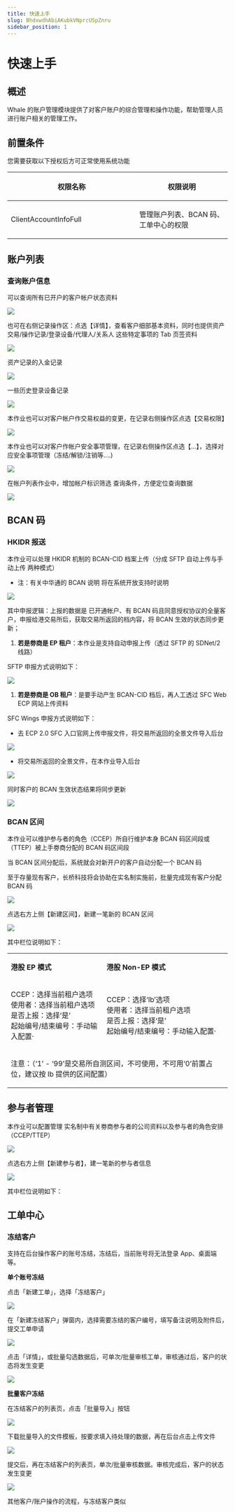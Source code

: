 ```yaml
---
title: 快速上手
slug: BhdxwdhAbiAKubkVNprcU5pZnru
sidebar_position: 1
---
```



# 快速上手

## 概述

Whale 的账户管理模块提供了对客户账户的综合管理和操作功能，帮助管理人员进行账户相关的管理工作。

## 前置条件

您需要获取以下授权后方可正常使用系统功能

<table header_row="1">
<colgroup>
<col width="437"/>
<col width="393"/>
</colgroup>
<thead>
<tr><th><p>权限名称</p></th><th><p>权限说明</p></th></tr>
</thead>
<tbody>
<tr><td><p>ClientAccountInfoFull</p></td><td><p>管理账户列表、BCAN 码、工单中心的权限</p></td></tr>
</tbody>
</table>

## 账户列表

### 查询账户信息

可以查询所有已开户的客户帐户状态资料

<img src="/assets/NzSsbYQxCoCwlsxx3WfcPmJEnoh.png" src-width="3234" src-height="1606" align="center"/>

也可在右侧记录操作区：点选【详情】，查看客户细部基本资料，同时也提供资产交易/操作记录/登录设备/代理人/关系人 这些特定事项的 Tab 页签资料

<img src="/assets/Dq1pbV8gxoFuklxXPSxc1vz9nLe.png" src-width="3246" src-height="1228" align="center"/>

 资产记录的入金记录

<img src="/assets/TWuUbp1vzoyTNqxvIbmcB3c8nIb.png" src-width="2384" src-height="1248" align="center"/>

一些历史登录设备记录

<img src="/assets/OUPKbTEHZo7jA7xBIabcc841noe.png" src-width="2420" src-height="744" align="center"/>

本作业也可以对客户帐户作交易权益的变更，在记录右侧操作区点选【交易权限】

<img src="/assets/QrA2btYGFoHJabxMgfQcHdiGnWd.png" src-width="1802" src-height="1364" align="center"/>

本作业也可以对客户作帐户安全事项管理，在记录右侧操作区点选【...】，选择对应安全事项管理（冻结/解锁/注销等....)

<img src="/assets/NRkNbyqfBoRb3jxnUMzcPq6jnPf.png" src-width="3428" src-height="1504" align="center"/>

在帐户列表作业中，增加帐户标识筛选 查询条件，方便定位查询数据

<img src="/assets/VaLgbpy7Ro2wXHxY0YHcK6XqnVd.png" src-width="3248" src-height="808" align="center"/>

## BCAN 码

### HKIDR 报送

本作业可以处理 HKIDR 机制的 BCAN-CID 档案上传（分成 SFTP 自动上传与手动上传 两种模式）

- 注：有关中华通的 BCAN 说明 将在系统开放支持时说明

<img src="/assets/U14Rbr97jocfZhxGP7octqOrnsh.png" src-width="1280" src-height="586" align="center"/>

其中申报逻辑：上报的数据是 已开通帐户、有 BCAN 码且同意授权协议的全量客户，申报给港交易所后，获取交易所返回的档内容，将 BCAN 生效的状态同步更新；

1. **若是劵商是 EP 租户**：本作业是支持自动申报上传（透过 SFTP 的 SDNet/2 线路）

SFTP 申报方式说明如下：

<img src="/assets/Waf3bsdXCoAeoLxzAHjctyeKnJS.png" src-width="3250" src-height="1542" align="center"/>

1. **若是劵商是 OB 租户**：是要手动产生 BCAN-CID 档后，再人工透过 SFC Web ECP 网站上传资料

SFC Wings 申报方式说明如下：

- 去 ECP 2.0 SFC 入口官网上传申报文件，将交易所返回的全景文件导入后台

<img src="/assets/HBWDbYqRPokkbCxNotfcrRSynqK.png" src-width="1280" src-height="904" align="center"/>

- 将交易所返回的全景文件，在本作业导入后台

<img src="/assets/Y2KPbiqvKovjZAxU7L4cdfgino8.png" src-width="3246" src-height="1624" align="center"/>

同时客户的 BCAN 生效状态结果将同步更新

<img src="/assets/QQZkbPEHOonSQpxsfwWcYieTnUg.png" src-width="3218" src-height="1228" align="center"/>

### BCAN 区间

本作业可以维护参与者的角色（CCEP）所自行维护本身 BCAN 码区间段或（TTEP）被上手劵商分配的 BCAN 码区间段

当 BCAN 区间分配后，系统就会对新开户的客户自动分配一个 BCAN 码

至于存量现有客户，长桥科技将会协助在实名制实施前，批量完成现有客户分配 BCAN 码

<img src="/assets/JdFib9xOMoc53hxBZoGchdC4nvc.png" src-width="3242" src-height="810" align="center"/>

点选右方上侧【新建区间】，新建一笔新的 BCAN 区间

<img src="/assets/KbvsbVzM7oFFprxrGmUc4VKanLf.png" src-width="3248" src-height="1624" align="center"/>

其中栏位说明如下：

<table>
<colgroup>
<col width="368"/>
<col width="503"/>
</colgroup>
<tbody>
<tr><td><p><strong>港股 EP 模式</strong></p></td><td><p><strong>港股 Non-EP 模式</strong></p></td></tr>
<tr><td><p>CCEP：选择当前租户选项<br/>使用者：选择当前租户选项<br/>是否上报：选择‘是’<br/>起始编号/结束编号：手动输入配置· </p></td><td><p>CCEP：选择‘lb’选项<br/>使用者：选择当前租户选项<br/> 是否上报：选择‘是’<br/> 起始编号/结束编号：手动输入配置·</p></td></tr>
<tr><td colspan="2"><p>注意：（‘1’ - ‘99’是交易所自测区间，不可使用，不可用‘0’前置占位，建议按 lb 提供的区间配置）</p></td></tr>
</tbody>
</table>

## 参与者管理

本作业可以配置管理 实名制中有关劵商参与者的公司资料以及参与者的角色安排（CCEP/TTEP）

<img src="/assets/PxFub0ff7oCAgYxaXt9c4x9pnfh.png" src-width="3132" src-height="1046" align="center"/>

点选右方上侧【新建参与者】，建一笔新的参与者信息

<img src="/assets/EDkGbD0SJooqh2xAI1JcyqXunYd.png" src-width="3248" src-height="1630" align="center"/>

其中栏位说明如下：

## 工单中心

### 冻结客户

支持在后台操作客户的账号冻结，冻结后，当前账号将无法登录 App、桌面端等。

**单个账号冻结**

点击「新建工单」，选择「冻结客户」

<img src="/assets/RMPIbbhoMoAt0QxT7ZDcezrunBf.png" src-width="1998" src-height="824" align="center"/>

在「新建冻结客户」弹窗内，选择需要冻结的客户编号，填写备注说明及附件后，提交工单申请

<img src="/assets/SL3ebq2zHoBYhzxYPTncZRpyn0b.png" src-width="1952" src-height="1006" align="center"/>

点击「详情」，或批量勾选数据后，可单次/批量审核工单，审核通过后，客户的状态将发生变更

<img src="/assets/AcNhblfXWogXHMx9yIicPZySnNd.png" src-width="1948" src-height="988" align="center"/>

**批量客户冻结**

在冻结客户的列表页，点击「批量导入」按钮

<img src="/assets/Y4JJbjr0aok18wxgJFCcag5Unw1.png" src-width="1960" src-height="854" align="center"/>

下载批量导入的文件模板，按要求填入待处理的数据，再在后台点击上传文件

<img src="/assets/W5FUb0Z7XogzfWxQsDdcp4uUn9b.png" src-width="1976" src-height="1000" align="center"/>

提交后，再在冻结客户的列表页，单次/批量审核数据。审核完成后，客户的状态发生变更

<img src="/assets/X8gQbOUwJo7IMHx54o3cpQSQnze.png" src-width="1948" src-height="988" align="center"/>

其他客户/账户操作的流程，与冻结客户类似

